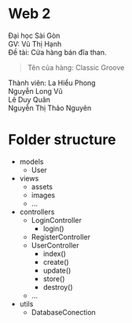# Web 2

Đại học Sài Gòn <br>
GV: Vũ Thị Hạnh <br>
Đề tài: Cửa hàng bán đĩa than. <br>

> Tên của hàng: Classic Groove <br>

Thành viên:
La Hiểu Phong <br>
Nguyễn Long Vũ <br>
Lê Duy Quân <br>
Nguyễn Thị Thảo Nguyên <br>

# Folder structure
- models
    - User
- views
    - assets
    - images
    - ...
- controllers    
    - LoginController
        - login()
    - RegisterController
    - UserController
        - index()
        - create()
        - update()
        - store()
        - destroy()
    - ...
- utils
    - DatabaseConection